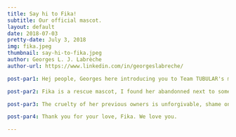 ```yaml
---
title: Say hi to Fika!
subtitle: Our official mascot.
layout: default
date: 2018-07-03
pretty-date: July 3, 2018
img: fika.jpeg
thumbnail: say-hi-to-fika.jpeg
author: Georges L. J. Labrèche
author-url: https://www.linkedin.com/in/georgeslabreche/

post-par1: Hej people, Georges here introducing you to Team TUBULAR's most important member. Her name is Fika and she's the goodest mascot, yes she is!

post-par2: Fika is a rescue mascot, I found her abandonned next to some garbage containers in downtown Kiruna. Twas early Spring, I remember that fateful day as if it were yesterday.

post-par3: The cruelty of her previous owners is unforgivable, shame on them! But worry not, she's all healed now, both physically as well as emotionally, and now has a loving home at our Space Campus workshop where Team TUBULAR has been tending to all her needs with unprecedented love! 

post-par4: Thank you for your love, Fika. We love you.

---
```

